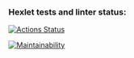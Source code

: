 ### Hexlet tests and linter status:
[![Actions Status](https://github.com/luka0204/frontend-project-44/actions/workflows/hexlet-check.yml/badge.svg)](https://github.com/luka0204/frontend-project-44/actions)

[![Maintainability](https://api.codeclimate.com/v1/badges/e9c5015d94bd1d2998f2/maintainability)](https://codeclimate.com/github/luka0204/frontend-project-44/maintainability)